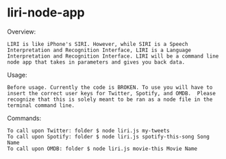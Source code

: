 # liri-node-app

Overview:

    LIRI is like iPhone's SIRI. However, while SIRI is a Speech Interpretation and Recognition Interface, LIRI is a Language Interpretation and Recognition Interface. LIRI will be a command line node app that takes in parameters and gives you back data.

Usage:

    Before usage. Currently the code is BROKEN. To use you will have to insert the correct user keys for Twitter, Spotify, and OMDB.  Please recognize that this is solely meant to be ran as a node file in the terminal command line.

Commands:

    To call upon Twitter: folder $ node liri.js my-tweets
    To call upon Spotify: folder $ node liri.js spotify-this-song Song Name
    To call upon OMDB: folder $ node liri.js movie-this Movie Name
